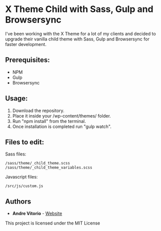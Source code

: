 # X Theme Child with Sass, Gulp and Browsersync

I've been working with the X Theme for a lot of my clients and decided to upgrade their vanilla child theme with Sass, Gulp and Browsersync for faster development.

## Prerequisites:
* NPM
* Gulp
* Browsersync

## Usage:
1. Download the repository.
2. Place it inside your /wp-content/themes/ folder.
3. Run "npm install" from the terminal.
4. Once installation is completed run "gulp watch".

## Files to edit:

Sass files:
```
/sass/theme/_child_theme.scss
/sass/theme/_child_theme_variables.scss
```
Javascript files:
```
/src/js/custom.js
```
## Authors

* **Andre Vitorio** - [Website](http://andrevitorio.com)

This project is licensed under the MIT License
